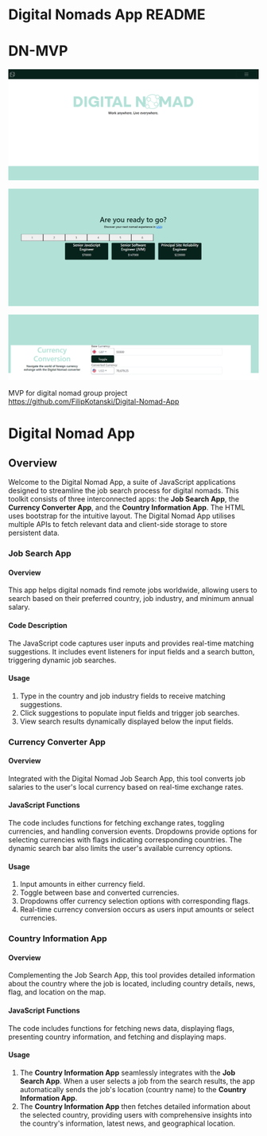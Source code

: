 # Digital Nomads App README
# DN-MVP

![](landing_page.png)

![](job_search_results.png)

![](currency_converter.png)




MVP for digital nomad group project
https://github.com/FilipKotanski/Digital-Nomad-App

# Digital Nomad App

## Overview
Welcome to the Digital Nomad App, a suite of JavaScript applications designed to streamline the job search process for digital nomads. This toolkit consists of three interconnected apps: the **Job Search App**, the **Currency Converter App**, and the **Country Information App**. The HTML uses bootstrap for the intuitive layout. The Digital Nomad App utilises multiple APIs to fetch relevant data and client-side storage to store persistent data.


### Job Search App

#### Overview
This app helps digital nomads find remote jobs worldwide, allowing users to search based on their preferred country, job industry, and minimum annual salary.

#### Code Description
The JavaScript code captures user inputs and provides real-time matching suggestions. It includes event listeners for input fields and a search button, triggering dynamic job searches.

#### Usage
1. Type in the country and job industry fields to receive matching suggestions.
2. Click suggestions to populate input fields and trigger job searches.
3. View search results dynamically displayed below the input fields.

### Currency Converter App

#### Overview
Integrated with the Digital Nomad Job Search App, this tool converts job salaries to the user's local currency based on real-time exchange rates.

#### JavaScript Functions
The code includes functions for fetching exchange rates, toggling currencies, and handling conversion events. Dropdowns provide options for selecting currencies with flags indicating corresponding countries. The dynamic search bar also limits the user's available currency options. 

#### Usage
1. Input amounts in either currency field.
2. Toggle between base and converted currencies.
3. Dropdowns offer currency selection options with corresponding flags.
4. Real-time currency conversion occurs as users input amounts or select currencies.

### Country Information App

#### Overview
Complementing the Job Search App, this tool provides detailed information about the country where the job is located, including country details, news, flag, and location on the map.

#### JavaScript Functions
The code includes functions for fetching news data, displaying flags, presenting country information, and fetching and displaying maps.

#### Usage
1. The **Country Information App** seamlessly integrates with the **Job Search App**. When a user selects a job from the search results, the app automatically sends the job's location (country name) to the **Country Information App**.
2. The **Country Information App** then fetches detailed information about the selected country, providing users with comprehensive insights into the country's information, latest news, and geographical location.
